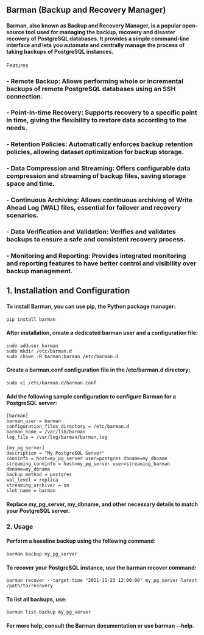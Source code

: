 ## Barman (Backup and Recovery Manager)

#### Barman, also known as Backup and Recovery Manager, is a popular open-source tool used for managing the backup, recovery and disaster recovery of PostgreSQL databases. It provides a simple command-line interface and lets you automate and centrally manage the process of taking backups of PostgreSQL instances. 

Features

### - Remote Backup: Allows performing whole or incremental backups of remote PostgreSQL databases using an SSH connection.
### - Point-in-time Recovery: Supports recovery to a specific point in time, giving the flexibility to restore data according to the needs.
### - Retention Policies: Automatically enforces backup retention policies, allowing dataset optimization for backup storage.
### - Data Compression and Streaming: Offers configurable data compression and streaming of backup files, saving storage space and time.
### - Continuous Archiving: Allows continuous archiving of Write Ahead Log (WAL) files, essential for failover and recovery scenarios.
### - Data Verification and Validation: Verifies and validates backups to ensure a safe and consistent recovery process.
### - Monitoring and Reporting: Provides integrated monitoring and reporting features to have better control and visibility over backup management.

## 1. Installation and Configuration

#### To install Barman, you can use pip, the Python package manager:
```
pip install barman
```
#### After installation, create a dedicated barman user and a configuration file:

```
sudo adduser barman
sudo mkdir /etc/barman.d
sudo chown -R barman:barman /etc/barman.d
```

#### Create a barman.conf configuration file in the /etc/barman.d directory:
```
sudo vi /etc/barman.d/barman.conf
```
#### Add the following sample configuration to configure Barman for a PostgreSQL server:

```
[barman]
barman_user = barman
configuration_files_directory = /etc/barman.d
barman_home = /var/lib/barman
log_file = /var/log/barman/barman.log

[my_pg_server]
description = "My PostgreSQL Server"
conninfo = host=my_pg_server user=postgres dbname=my_dbname
streaming_conninfo = host=my_pg_server user=streaming_barman dbname=my_dbname
backup_method = postgres
wal_level = replica
streaming_archiver = on
slot_name = barman
```

#### Replace my_pg_server, my_dbname, and other necessary details to match your PostgreSQL server.

### 2. Usage

#### Perform a baseline backup using the following command:
```
barman backup my_pg_server
```

#### To recover your PostgreSQL instance, use the barman recover command:
```
barman recover --target-time "2021-11-23 12:00:00" my_pg_server latest /path/to/recovery
```

#### To list all backups, use:
```
barman list-backup my_pg_server
```

#### For more help, consult the Barman documentation or use barman --help.


